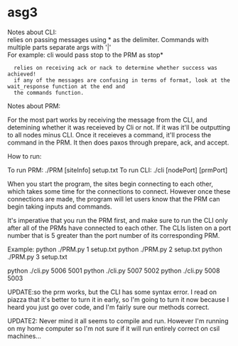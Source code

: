 # asg3
Notes about CLI:  
relies on passing messages using * as the delimiter. Commands with multiple parts separate args with '|'  
For example: cli would pass stop to the PRM as stop*  
	
      relies on receiving ack or nack to determine whether success was achieved!   
      if any of the messages are confusing in terms of format, look at the wait_response function at the end and
      the commands function.  
 
Notes about PRM:
 
For the most part works by receiving the message from the CLI, and detemining whether it was receieved by Cli
or not. If it was it'll be outputting to all nodes minus CLI. Once it receieves a command, it'll process the command
in the PRM. It then does paxos through prepare, ack, and accept. 

How to run: 

To run PRM: ./PRM [siteInfo] setup.txt
To run CLI: ./cli [nodePort] [prmPort]

When you start the program, the sites begin connecting to each other, which takes some time for the connections to connect.
However once these connections are made, the program will let users know that the PRM can begin taking inputs and commands.

It's imperative that you  run the PRM first, and make sure to run the CLI  only after all of the PRMs have connected to each other. The CLIs listen on a port number that is 5 greater than the port number of its corresponding PRM. 


Example:
python ./PRM.py 1 setup.txt 
python ./PRM.py 2 setup.txt 
python ./PRM.py 3 setup.txt 


python ./cli.py 5006 5001
python ./cli.py 5007 5002
python ./cli.py 5008 5003



UPDATE:so the prm works, but the CLI has some syntax error. I read on piazza that it's better to turn it in early, so I'm
going to turn it now because I heard you just go over code, and I'm fairly sure our methods correct.

UPDATE2: Never mind it all seems to compile and run. However I'm running on my home computer so I'm not sure if 
it will run entirely correct on csil machines...


